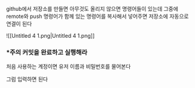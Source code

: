 github에서 저장소를 만들면 아무것도 올리지 않으면 명령어들이 있는데 그중에 remote와 push 명령어가 함께 있는 명령어를 복사해서 넣어주면 저장소에 자동으로 연결이 된다

  

![[Untitled 4 1.png|Untitled 4 1.png]]

### *주의 커밋을 완료하고 실행해라

처음 사용하는 계정이면 유저 이름과 비밀번호를 물어본다

그럼 입력하면 된다